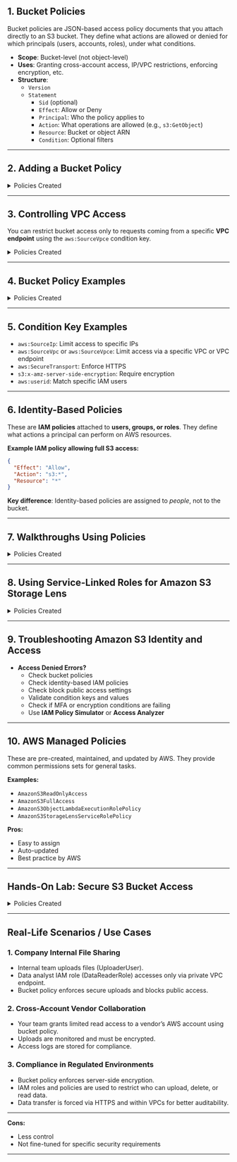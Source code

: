 ## **1. Bucket Policies**

Bucket policies are JSON-based access policy documents that you attach directly to an S3 bucket. They define what actions are allowed or denied for which principals (users, accounts, roles), under what conditions.

- **Scope**: Bucket-level (not object-level)
- **Uses**: Granting cross-account access, IP/VPC restrictions, enforcing encryption, etc.
- **Structure**:
  - `Version`
  - `Statement`
    - `Sid` (optional)
    - `Effect`: Allow or Deny
    - `Principal`: Who the policy applies to
    - `Action`: What operations are allowed (e.g., `s3:GetObject`)
    - `Resource`: Bucket or object ARN
    - `Condition`: Optional filters

---

## **2. Adding a Bucket Policy**

<details>
  <summary>Policies Created</summary>
  
You can add a bucket policy via:
- **AWS Management Console** (S3 > Bucket > Permissions > Bucket Policy)
- **AWS CLI**
  ```bash
  aws s3api put-bucket-policy --bucket my-bucket --policy file://policy.json
  ```
- **AWS SDKs**

</details>

---

## **3. Controlling VPC Access**
You can restrict bucket access only to requests coming from a specific **VPC endpoint** using the `aws:SourceVpce` condition key.

<details>
  <summary>Policies Created</summary>
  
**Example Bucket Policy to allow access only via a specific VPC endpoint:**
```json
{
  "Version": "2012-10-17",
  "Statement": [
    {
      "Sid": "AllowVPCeAccessOnly",
      "Effect": "Deny",
      "Principal": "*",
      "Action": "s3:*",
      "Resource": ["arn:aws:s3:::my-bucket", "arn:aws:s3:::my-bucket/*"],
      "Condition": {
        "StringNotEquals": {
          "aws:SourceVpce": "vpce-abc123xyz"
        }
      }
    }
  ]
}
```

</details>

---

## **4. Bucket Policy Examples**

<details>
  <summary>Policies Created</summary>

- **Allow Read Access to Everyone (public):**
```json
{
  "Effect": "Allow",
  "Principal": "*",
  "Action": "s3:GetObject",
  "Resource": "arn:aws:s3:::my-bucket/*"
}
```

- **Grant Full Access to Another AWS Account:**
```json
{
  "Effect": "Allow",
  "Principal": {
    "AWS": "arn:aws:iam::111122223333:root"
  },
  "Action": "s3:*",
  "Resource": [
    "arn:aws:s3:::my-bucket",
    "arn:aws:s3:::my-bucket/*"
  ]
}
```

- **Enforce HTTPS-only Access:**
```json
{
  "Effect": "Deny",
  "Principal": "*",
  "Action": "s3:*",
  "Resource": "arn:aws:s3:::my-bucket/*",
  "Condition": {
    "Bool": {
      "aws:SecureTransport": "false"
    }
  }
}
```

</details>

---

## **5. Condition Key Examples**

- `aws:SourceIp`: Limit access to specific IPs
- `aws:SourceVpc` or `aws:SourceVpce`: Limit access via a specific VPC or VPC endpoint
- `aws:SecureTransport`: Enforce HTTPS
- `s3:x-amz-server-side-encryption`: Require encryption
- `aws:userid`: Match specific IAM users

---

## **6. Identity-Based Policies**
These are **IAM policies** attached to **users, groups, or roles**. They define what actions a principal can perform on AWS resources.

**Example IAM policy allowing full S3 access:**
```json
{
  "Effect": "Allow",
  "Action": "s3:*",
  "Resource": "*"
}
```

**Key difference**: Identity-based policies are assigned to *people*, not to the bucket.

---

## **7. Walkthroughs Using Policies**

<details>
  <summary>Policies Created</summary>
  
- **Scenario 1: Allow user to upload objects only with encryption**
```json
{
  "Effect": "Deny",
  "Action": "s3:PutObject",
  "Resource": "arn:aws:s3:::my-bucket/*",
  "Condition": {
    "StringNotEqualsIfExists": {
      "s3:x-amz-server-side-encryption": "AES256"
    }
  }
}
```

- **Scenario 2: Allow a role to read objects from a bucket**
```json
{
  "Effect": "Allow",
  "Action": ["s3:GetObject"],
  "Resource": ["arn:aws:s3:::my-bucket/*"]
}
```

</details>

---

## **8. Using Service-Linked Roles for Amazon S3 Storage Lens**

<details>
  <summary>Policies Created</summary>
  
Amazon S3 Storage Lens uses **service-linked roles** to collect and analyze storage metrics across your buckets.

- Created automatically when you enable Storage Lens.
- Name: `AWSServiceRoleForS3StorageLens`
- It includes the necessary permissions to read bucket metrics and deliver reports.

You can verify it in IAM > Roles.

</details>

---

## **9. Troubleshooting Amazon S3 Identity and Access**

- **Access Denied Errors?**
  - Check bucket policies
  - Check identity-based IAM policies
  - Check block public access settings
  - Validate condition keys and values
  - Check if MFA or encryption conditions are failing
  - Use **IAM Policy Simulator** or **Access Analyzer**

---

## **10. AWS Managed Policies**

These are pre-created, maintained, and updated by AWS. They provide common permissions sets for general tasks.

**Examples:**
- `AmazonS3ReadOnlyAccess`
- `AmazonS3FullAccess`
- `AmazonS3ObjectLambdaExecutionRolePolicy`
- `AmazonS3StorageLensServiceRolePolicy`

**Pros:**
- Easy to assign
- Auto-updated
- Best practice by AWS


---

##  **Hands-On Lab: Secure S3 Bucket Access**

<details>
  <summary>Policies Created</summary>
  
### **Goal**:  
Create an S3 bucket with restricted access, only allowing:
- IAM user to upload files (UploaderUser)
- IAM role to read objects (DataReaderRole)
- Access only via VPC endpoint
- Encryption enforced

---

###  **Step 1: Create an S3 Bucket**
```bash
aws s3api create-bucket --bucket my-secure-bucket --region us-east-1
```

###  **Step 2: Enable Block Public Access**
```bash
aws s3api put-public-access-block \
  --bucket my-secure-bucket \
  --public-access-block-configuration BlockPublicAcls=true,IgnorePublicAcls=true,BlockPublicPolicy=true,RestrictPublicBuckets=true
```

###  **Step 3: Attach a Bucket Policy (VPC & Encryption)**
Save this in `bucket-policy.json`:
```json
{
  "Version": "2012-10-17",
  "Statement": [
    {
      "Sid": "DenyNonEncryptedUploads",
      "Effect": "Deny",
      "Principal": "*",
      "Action": "s3:PutObject",
      "Resource": "arn:aws:s3:::my-secure-bucket/*",
      "Condition": {
        "StringNotEquals": {
          "s3:x-amz-server-side-encryption": "AES256"
        }
      }
    },
    {
      "Sid": "AllowOnlyFromVPC",
      "Effect": "Deny",
      "Principal": "*",
      "Action": "s3:*",
      "Resource": ["arn:aws:s3:::my-secure-bucket", "arn:aws:s3:::my-secure-bucket/*"],
      "Condition": {
        "StringNotEquals": {
          "aws:SourceVpce": "vpce-abc123xyz"
        }
      }
    }
  ]
}
```
Apply the policy:
```bash
aws s3api put-bucket-policy --bucket my-secure-bucket --policy file://bucket-policy.json
```

###  **Step 4: IAM Policy for UploaderUser**
```json
{
  "Version": "2012-10-17",
  "Statement": [
    {
      "Effect": "Allow",
      "Action": "s3:PutObject",
      "Resource": "arn:aws:s3:::my-secure-bucket/*"
    }
  ]
}
```

###  **Step 5: IAM Policy for DataReaderRole**
```json
{
  "Version": "2012-10-17",
  "Statement": [
    {
      "Effect": "Allow",
      "Action": "s3:GetObject",
      "Resource": "arn:aws:s3:::my-secure-bucket/*"
    }
  ]
}
```

###  **Step 6: Enable Encryption on Upload**
Uploader must set this during upload:
```bash
aws s3 cp myfile.txt s3://my-secure-bucket/ --sse AES256
```

</details>

---

##  **Real-Life Scenarios / Use Cases**

### **1. Company Internal File Sharing**
- Internal team uploads files (UploaderUser).
- Data analyst IAM role (DataReaderRole) accesses only via private VPC endpoint.
- Bucket policy enforces secure uploads and blocks public access.

### **2. Cross-Account Vendor Collaboration**
- Your team grants limited read access to a vendor’s AWS account using bucket policy.
- Uploads are monitored and must be encrypted.
- Access logs are stored for compliance.

### **3. Compliance in Regulated Environments**
- Bucket policy enforces server-side encryption.
- IAM roles and policies are used to restrict who can upload, delete, or read data.
- Data transfer is forced via HTTPS and within VPCs for better auditability.

---


**Cons:**
- Less control
- Not fine-tuned for specific security requirements

---
